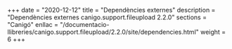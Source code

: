 +++
date        = "2020-12-12"
title       = "Dependències externes"
description = "Dependències externes canigo.support.fileupload 2.2.0"
sections    = "Canigó"
enllac		= "/documentacio-llibreries/canigo.support.fileupload/2.2.0/site/dependencies.html"
weight		= 6
+++
